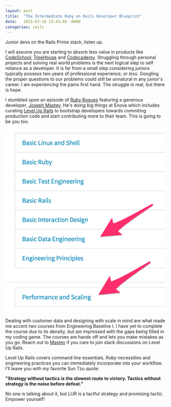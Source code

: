 ```yaml
---
layout: post
title:  "The Intermediate Ruby on Rails Developer Blueprint"
date:   2015-03-16 13:43:48 -0800
categories: rails
---
```


Junior devs on the Rails Prime stack, listen up.

I will assume you are starting to absorb less value in products like [CodeSchool](https://www.codeschool.com/), [TreeHouse](http://www.teamtreehouse.com) and [Codecademy](http://www.codecademy.com/). Struggling through personal projects and solving real world problems is the next logical step to self reliance as a developer. It is far from a small step considering juniors typically possess two years of professional experience, *or less*. Googling the proper questions to our problems could still be unnatural in any junior's career. I am experiencing the pains first hand. The struggle is real, but there is hope.

I stumbled upon an episode of [Ruby Rogues](http://devchat.tv/ruby-rogues/190-rr-apprenticeship-with-joseph-mastey-and-jill-lynch-of-enova) featuring a generous developer, [Joseph Mastey](https://github.com/jmmastey). He's doing big things at Enova which includes curating [Level Up Rails](https://www.leveluprails.com/) to bootstrap developers towards commiting production code and start contributing more to their team. This is going to be you too. 

<img src="/assets/posts/images/level-up-rails.png" alt="level-up-rails" />

Dealing with customer data and designing with scale in mind are what made me accent two courses from Engineering Baseline I. I have yet to complete the course due to its density, but am impressed with the gaps being filled in my coding game. The courses are hands off and lets you make mistakes as you go. Reach out to [Mastey](https://twitter.com/jmmastey) if you care to join slack discussions on Level Up Rails. 

Level Up Rails covers command line essentials, Ruby necessities and engineering practices you can immediately incorporate into your workflow. I'll leave you with my favorite Sun Tzu quote:

<strong>"Strategy without tactics is the slowest route to victory. Tactics without strategy is the noise before defeat."</strong>

No one is talking about it, but LUR is a tactful strategy and promising tactic. Empower yourself!
